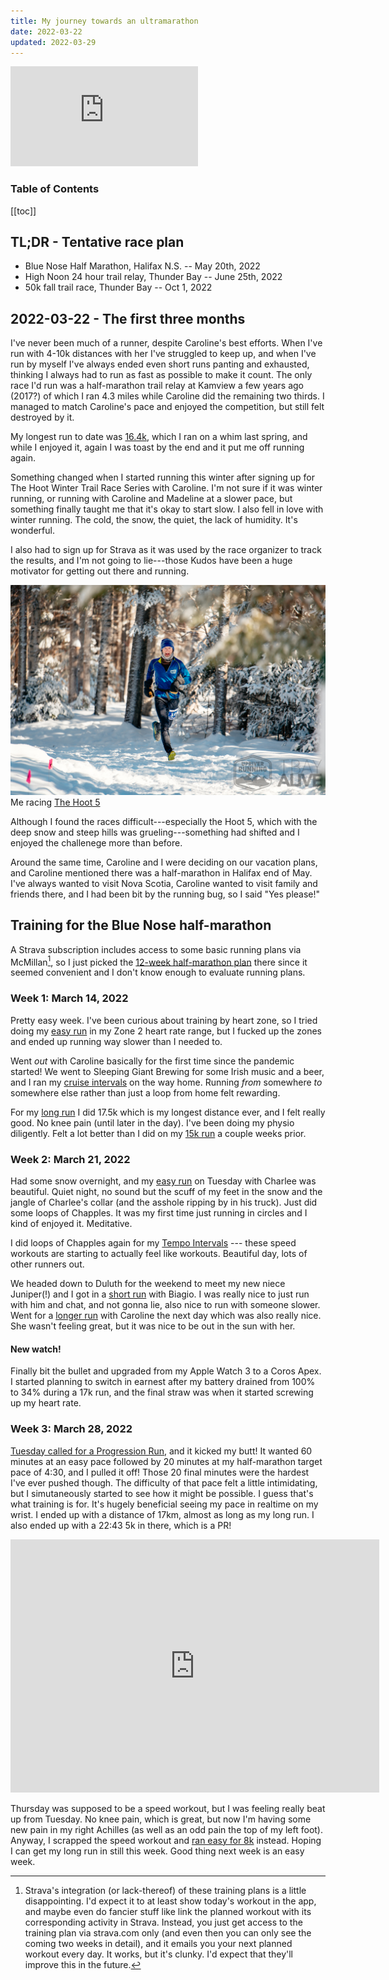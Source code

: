 ```yaml
---
title: My journey towards an ultramarathon
date: 2022-03-22
updated: 2022-03-29
---
```

<iframe height='160' width='300' frameborder='0' allowtransparency='true' scrolling='no' src='https://www.strava.com/athletes/9982320/activity-summary/6519d94a09860d5899d1764ca86f4f759e0fa788'></iframe>
<h3>Table of Contents</h3>

[[toc]]

## TL;DR - Tentative race plan
- Blue Nose Half Marathon, Halifax N.S. -- May 20th, 2022
- High Noon 24 hour trail relay, Thunder Bay -- June 25th, 2022
- 50k fall trail race, Thunder Bay -- Oct 1, 2022

## 2022-03-22 - The first three months
I've never been much of a runner, despite Caroline's best efforts. When I've run with 4-10k distances with her I've struggled to keep up, and when I've run by myself I've always ended even short runs panting and exhausted, thinking I always had to run as fast as possible to make it count. The only race I'd run was a half-marathon trail relay at Kamview a few years ago (2017?) of which I ran 4.3 miles while Caroline did the remaining two thirds. I managed to match Caroline's pace and enjoyed the competition, but still felt destroyed by it.

My longest run to date was [16.4k](https://www.strava.com/activities/6724316888), which I ran on a whim last spring, and while I enjoyed it, again I was toast by the end and it put me off running again.

Something changed when I started running this winter after signing up for The Hoot Winter Trail Race Series with Caroline. I'm not sure if it was winter running, or running with Caroline and Madeline at a slower pace, but something finally taught me that it's okay to start slow. I also fell in love with winter running. The cold, the snow, the quiet, the lack of humidity. It's wonderful.

I also had to sign up for Strava as it was used by the race organizer to track the results, and I'm not going to lie---those Kudos have been a huge motivator for getting out there and running.

![](thehoot.jpg)
Me racing [The Hoot 5](https://www.strava.com/activities/6707030149/overview)

Although I found the races difficult---especially the Hoot 5, which with the deep snow and steep hills was grueling---something had shifted and I enjoyed the challenege more than before.

Around the same time, Caroline and I were deciding on our vacation plans, and Caroline mentioned there was a half-marathon in Halifax end of May. I've always wanted to visit Nova Scotia, Caroline wanted to visit family and friends there, and I had been bit by the running bug, so I said "Yes please!"

## Training for the Blue Nose half-marathon

A Strava subscription includes access to some basic running plans via McMillan[^1], so I just picked the [12-week half-marathon plan](https://site.finalsurge.com/TrainingPlans/McMillanPlanDetails?product=408414&distance=&timesec=&goaldistance=&goaltimesec=) there since it seemed convenient and I don't know enough to evaluate running plans.

### Week 1: March 14, 2022

Pretty easy week. I've been curious about training by heart zone, so I tried doing my [easy run](https://www.strava.com/activities/6830529247) in my Zone 2 heart rate range, but I fucked up the zones and ended up running way slower than I needed to.

Went *out* with Caroline basically for the first time since the pandemic started! We went to Sleeping Giant Brewing for some Irish music and a beer, and I ran my [cruise intervals](https://www.strava.com/activities/6840865301) on the way home. Running *from* somewhere *to* somewhere else rather than just a loop from home felt rewarding.

For my [long run](https://www.strava.com/activities/6854657352) I did 17.5k which is my longest distance ever, and I felt really good. No knee pain (until later in the day). I've been doing my physio diligently. Felt a lot better than I did on my [15k run](https://www.strava.com/activities/6742799944) a couple weeks prior.

### Week 2: March 21, 2022
Had some snow overnight, and my [easy run](https://www.strava.com/activities/6867365740) on Tuesday with Charlee was beautiful. Quiet night, no sound but the scuff of my feet in the snow and the jangle of Charlee's collar (and the asshole ripping by in his truck). Just did some loops of Chapples. It was my first time just running in circles and I kind of enjoyed it. Meditative.

I did loops of Chapples again for my [Tempo Intervals](https://www.strava.com/activities/6877517523) --- these speed workouts are starting to actually feel like workouts. Beautiful day, lots of other runners out.

We headed down to Duluth for the weekend to meet my new niece Juniper(!) and I got in a [short run](https://www.strava.com/activities/6885770345) with Biagio. I was really nice to just run with him and chat, and not gonna lie, also nice to run with someone slower. Went for a [longer run](https://www.strava.com/activities/6891966937) with Caroline the next day which was also really nice. She wasn't feeling great, but it was nice to be out in the sun with her.

#### New watch!
Finally bit the bullet and upgraded from my Apple Watch 3 to a Coros Apex. I started planning to switch in earnest after my battery drained from 100% to 34% during a 17k run, and the final straw was when it started screwing up my heart rate.

### Week 3: March 28, 2022
[Tuesday called for a Progression Run](https://www.strava.com/activities/6903980502), and it kicked my butt! It wanted 60 minutes at an easy pace followed by 20 minutes at my half-marathon target pace of 4:30, and I pulled it off! Those 20 final minutes were the hardest I've ever pushed though. The difficulty of that pace felt a little intimidating, but I simutaneously started to see how it might be possible. I guess that's what training is for. It's hugely beneficial seeing my pace in realtime on my wrist. I ended up with a distance of 17km, almost as long as my long run. I also ended up with a 22:43 5k in there, which is a PR!

<iframe height='405' width='590' frameborder='0' allowtransparency='true' scrolling='no' src='https://www.strava.com/activities/6903980502/embed/8e2b7f37c193017950dfcc16cf50b2b3d3b42786'></iframe>

Thursday was supposed to be a speed workout, but I was feeling really beat up from Tuesday. No knee pain, which is great, but now I'm having some new pain in my right Achilles (as well as an odd pain the top of my left foot). Anyway, I scrapped the speed workout and [ran easy for 8k](https://www.strava.com/activities/6913805704) instead. Hoping I can get my long run in still this week. Good thing next week is an easy week.

[^1]: Strava's integration (or lack-thereof) of these training plans is a little disappointing. I'd expect it to at least show today's workout in the app, and maybe even do fancier stuff like link the planned workout with its corresponding activity in Strava. Instead, you just get access to the training plan via strava.com only (and even then you can only see the coming two weeks in detail), and it emails you your next planned workout every day. It works, but it's clunky. I'd expect that they'll improve this in the future. 
